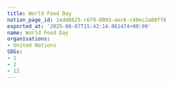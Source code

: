 ```yaml
---
title: World Food Day
notion_page_id: 1edd6625-c679-8093-aec6-c40ec2a08ff8
exported_at: '2025-08-07T15:42:14.061474+00:00'
name: World Food Day
organisations:
- United Nations
SDGs:
- 1
- 2
- 12
---
```


